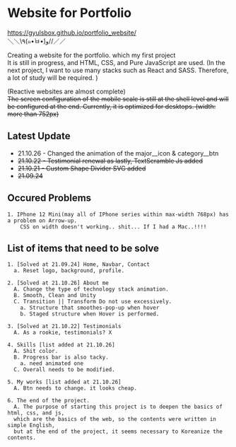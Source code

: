 # Website for Portfolio

https://gyulsbox.github.io/portfolio_website/ <br>
＼＼\٩(๑•̀ㅂ•́)و//／／

Creating a website for the portfolio. which my first project<br>
It is still in progress, and HTML, CSS, and Pure JavaScript are used.
(In the next project, I want to use many stacks such as React and SASS. Therefore, a lot of study will be required. )

(Reactive websites are almost complete)<br>
~~The screen configuration of the mobile scale is still at the shell level and will be configured at the end.
Currently, it is optimized for desktops. (width: more than 752px)~~

## Latest Update

- 21.10.26 - Changed the animation of the major__icon & category__btn   
- ~~21.10.22 - Testimonial renewal as lastly, TextScramble Js added~~
- ~~21.10.21 - Custom Shape Divider SVG added~~
- ~~21.09.24~~

## Occured Problems

    1. IPhone 12 Mini(may all of IPhone series within max-width 768px) has a problem on Arrow-up.
        CSS on width doesn't working.. shit... If I had a Mac..!!!!

## List of items that need to be solve

    1. [Solved at 21.09.24] Home, Navbar, Contact
      a. Reset logo, background, profile.

    2. [Solved at 21.10.26] About me
      A. Change the type of technology stack animation.
      B. Smooth, Clean and Unity
      C. Transition || Transform Do not use excessively.
        a. Structure that smoothes-pop-up when hover
        b. Staged structure when Hover is performed.

    3. [Solved at 21.10.22] Testimonials
      A. As a rookie, testimonials? X

    4. Skills [list added at 21.10.26]
      A. Shit color.
      B. Progress bar is also tacky.
        a. need animated one
      C. Overall needs to be modified.

    5. My works [list added at 21.10.26]
      A. Btn needs to change. it looks cheap.

    6. The end of the project.
      A. The purpose of starting this project is to deepen the basics of html, css, and js,
      which are the basics of the web, so the contents were written in simple English,
      but at the end of the project, it seems necessary to Koreanize the contents.
